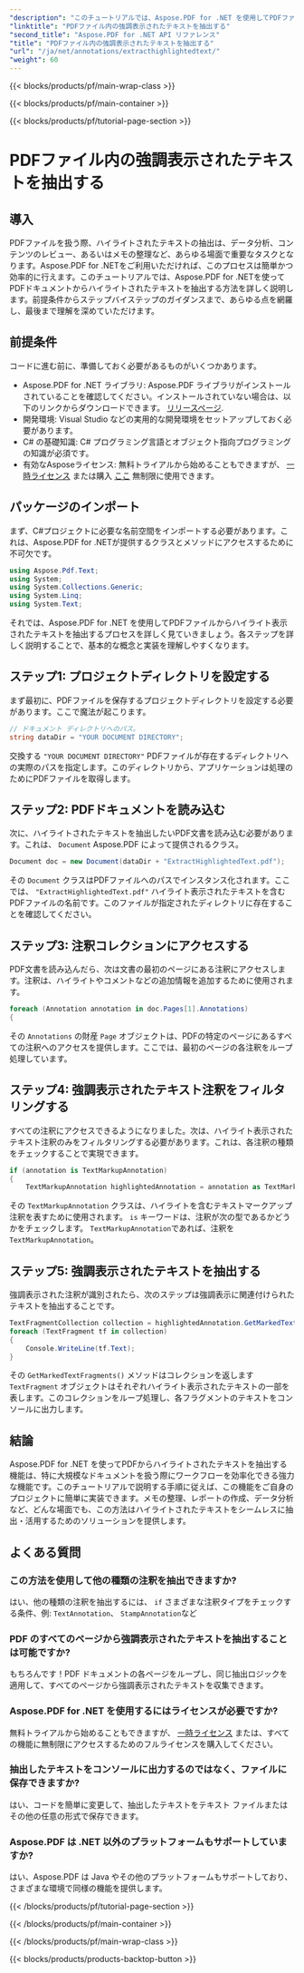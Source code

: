 ```yaml
---
"description": "このチュートリアルでは、Aspose.PDF for .NET を使用してPDFファイルからハイライトされたテキストを効率的に抽出する方法を学びます。データ分析やコンテンツレビューに最適です。"
"linktitle": "PDFファイル内の強調表示されたテキストを抽出する"
"second_title": "Aspose.PDF for .NET API リファレンス"
"title": "PDFファイル内の強調表示されたテキストを抽出する"
"url": "/ja/net/annotations/extracthighlightedtext/"
"weight": 60
---
```


{{< blocks/products/pf/main-wrap-class >}}

{{< blocks/products/pf/main-container >}}

{{< blocks/products/pf/tutorial-page-section >}}

# PDFファイル内の強調表示されたテキストを抽出する

## 導入

PDFファイルを扱う際、ハイライトされたテキストの抽出は、データ分析、コンテンツのレビュー、あるいはメモの整理など、あらゆる場面で重要なタスクとなります。Aspose.PDF for .NETをご利用いただければ、このプロセスは簡単かつ効率的に行えます。このチュートリアルでは、Aspose.PDF for .NETを使ってPDFドキュメントからハイライトされたテキストを抽出する方法を詳しく説明します。前提条件からステップバイステップのガイダンスまで、あらゆる点を網羅し、最後まで理解を深めていただけます。

## 前提条件

コードに進む前に、準備しておく必要があるものがいくつかあります。

- Aspose.PDF for .NET ライブラリ: Aspose.PDF ライブラリがインストールされていることを確認してください。インストールされていない場合は、以下のリンクからダウンロードできます。 [リリースページ](https://releases。aspose.com/pdf/net/).
- 開発環境: Visual Studio などの実用的な開発環境をセットアップしておく必要があります。
- C# の基礎知識: C# プログラミング言語とオブジェクト指向プログラミングの知識が必須です。
- 有効なAsposeライセンス: 無料トライアルから始めることもできますが、 [一時ライセンス](https://purchase.aspose.com/temporary-license/) または購入 [ここ](https://purchase.aspose.com/buy) 無制限に使用できます。

## パッケージのインポート

まず、C#プロジェクトに必要な名前空間をインポートする必要があります。これは、Aspose.PDF for .NETが提供するクラスとメソッドにアクセスするために不可欠です。

```csharp
using Aspose.Pdf.Text;
using System;
using System.Collections.Generic;
using System.Linq;
using System.Text;
```

それでは、Aspose.PDF for .NET を使用してPDFファイルからハイライト表示されたテキストを抽出するプロセスを詳しく見ていきましょう。各ステップを詳しく説明することで、基本的な概念と実装を理解しやすくなります。

## ステップ1: プロジェクトディレクトリを設定する

まず最初に、PDFファイルを保存するプロジェクトディレクトリを設定する必要があります。ここで魔法が起こります。

```csharp
// ドキュメント ディレクトリへのパス。
string dataDir = "YOUR DOCUMENT DIRECTORY";
```

交換する `"YOUR DOCUMENT DIRECTORY"` PDFファイルが存在するディレクトリへの実際のパスを指定します。このディレクトリから、アプリケーションは処理のためにPDFファイルを取得します。

## ステップ2: PDFドキュメントを読み込む

次に、ハイライトされたテキストを抽出したいPDF文書を読み込む必要があります。これは、 `Document` Aspose.PDF によって提供されるクラス。

```csharp
Document doc = new Document(dataDir + "ExtractHighlightedText.pdf");
```

その `Document` クラスはPDFファイルへのパスでインスタンス化されます。ここでは、 `"ExtractHighlightedText.pdf"` ハイライト表示されたテキストを含むPDFファイルの名前です。このファイルが指定されたディレクトリに存在することを確認してください。

## ステップ3: 注釈コレクションにアクセスする

PDF文書を読み込んだら、次は文書の最初のページにある注釈にアクセスします。注釈は、ハイライトやコメントなどの追加情報を追加するために使用されます。

```csharp
foreach (Annotation annotation in doc.Pages[1].Annotations)
{
```

その `Annotations` の財産 `Page` オブジェクトは、PDFの特定のページにあるすべての注釈へのアクセスを提供します。ここでは、最初のページの各注釈をループ処理しています。

## ステップ4: 強調表示されたテキスト注釈をフィルタリングする

すべての注釈にアクセスできるようになりました。次は、ハイライト表示されたテキスト注釈のみをフィルタリングする必要があります。これは、各注釈の種類をチェックすることで実現できます。

```csharp
if (annotation is TextMarkupAnnotation)
{
    TextMarkupAnnotation highlightedAnnotation = annotation as TextMarkupAnnotation;
```

その `TextMarkupAnnotation` クラスは、ハイライトを含むテキストマークアップ注釈を表すために使用されます。 `is` キーワードは、注釈が次の型であるかどうかをチェックします。 `TextMarkupAnnotation`であれば、注釈を `TextMarkupAnnotation`。

## ステップ5: 強調表示されたテキストを抽出する

強調表示された注釈が識別されたら、次のステップは強調表示に関連付けられたテキストを抽出することです。

```csharp
TextFragmentCollection collection = highlightedAnnotation.GetMarkedTextFragments();
foreach (TextFragment tf in collection)
{
    Console.WriteLine(tf.Text);
}
```

その `GetMarkedTextFragments()` メソッドはコレクションを返します `TextFragment` オブジェクトはそれぞれハイライト表示されたテキストの一部を表します。このコレクションをループ処理し、各フラグメントのテキストをコンソールに出力します。

## 結論

Aspose.PDF for .NET を使ってPDFからハイライトされたテキストを抽出する機能は、特に大規模なドキュメントを扱う際にワークフローを効率化できる強力な機能です。このチュートリアルで説明する手順に従えば、この機能をご自身のプロジェクトに簡単に実装できます。メモの整理、レポートの作成、データ分析など、どんな場面でも、この方法はハイライトされたテキストをシームレスに抽出・活用するためのソリューションを提供します。

## よくある質問

### この方法を使用して他の種類の注釈を抽出できますか?  
はい、他の種類の注釈を抽出するには、 `if` さまざまな注釈タイプをチェックする条件、例: `TextAnnotation`、 `StampAnnotation`など

### PDF のすべてのページから強調表示されたテキストを抽出することは可能ですか?  
もちろんです！PDF ドキュメントの各ページをループし、同じ抽出ロジックを適用して、すべてのページから強調表示されたテキストを収集できます。

### Aspose.PDF for .NET を使用するにはライセンスが必要ですか?  
無料トライアルから始めることもできますが、 [一時ライセンス](https://purchase.aspose.com/temporary-license/) または、すべての機能に無制限にアクセスするためのフルライセンスを購入してください。

### 抽出したテキストをコンソールに出力するのではなく、ファイルに保存できますか?  
はい、コードを簡単に変更して、抽出したテキストをテキスト ファイルまたはその他の任意の形式で保存できます。

### Aspose.PDF は .NET 以外のプラットフォームもサポートしていますか?  
はい、Aspose.PDF は Java やその他のプラットフォームもサポートしており、さまざまな環境で同様の機能を提供します。

{{< /blocks/products/pf/tutorial-page-section >}}

{{< /blocks/products/pf/main-container >}}

{{< /blocks/products/pf/main-wrap-class >}}

{{< blocks/products/products-backtop-button >}}
